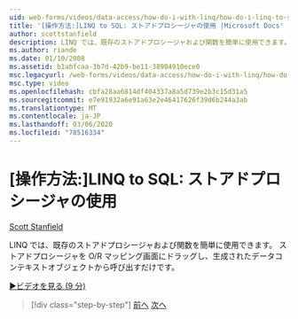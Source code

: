 ```yaml
---
uid: web-forms/videos/data-access/how-do-i-with-linq/how-do-i-linq-to-sql-using-stored-procedures
title: '[操作方法:]LINQ to SQL: ストアドプロシージャの使用 |Microsoft Docs'
author: scottstanfield
description: LINQ では、既存のストアドプロシージャおよび関数を簡単に使用できます。 ストアドプロシージャを O/R マッピング画面にドラッグして、次のように呼び出します。
ms.author: riande
ms.date: 01/10/2008
ms.assetid: b1abfcaa-3b7d-42b9-be11-38904910ece0
msc.legacyurl: /web-forms/videos/data-access/how-do-i-with-linq/how-do-i-linq-to-sql-using-stored-procedures
msc.type: video
ms.openlocfilehash: cbfa28aa6814df404337a8a5d739e2b3c15d31a5
ms.sourcegitcommit: e7e91932a6e91a63e2e46417626f39d6b244a3ab
ms.translationtype: MT
ms.contentlocale: ja-JP
ms.lasthandoff: 03/06/2020
ms.locfileid: "78516334"
---
```

# <a name="how-do-i-linq-to-sql-using-stored-procedures"></a>[操作方法:]LINQ to SQL: ストアドプロシージャの使用

[Scott Stanfield](https://github.com/scottstanfield)

LINQ では、既存のストアドプロシージャおよび関数を簡単に使用できます。 ストアドプロシージャを O/R マッピング画面にドラッグし、生成されたデータコンテキストオブジェクトから呼び出すだけです。

[&#9654;ビデオを見る (9 分)](https://channel9.msdn.com/Blogs/ASP-NET-Site-Videos/how-do-i-linq-to-sql-using-stored-procedures)

> [!div class="step-by-step"]
> [前へ](how-do-i-linq-to-sql-custom-linqdatasource.md)
> [次へ](how-do-i-linq-to-sql-updating-with-stored-procedures.md)

